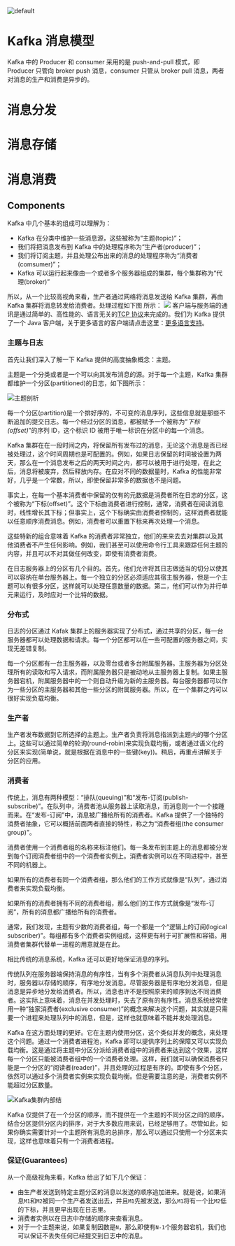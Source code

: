 ![default](https://i.postimg.cc/V6m3yh19/image.png)

# Kafka 消息模型

Kafka 中的 Producer 和 consumer 采用的是 push-and-pull 模式，即 Producer 只管向 broker push 消息，consumer 只管从 broker pull 消息，两者对消息的生产和消费是异步的。

# 消息分发

# 消息存储

# 消息消费

## Components

Kafka 中几个基本的组成可以理解为：

- Kafka 在分类中维护一些消息源，这些被称为“主题(topic)”；
- 我们将把消息发布到 Kafka 中的处理程序称为“生产者(producer)”；
- 我们将订阅主题，并且处理公布出来的消息的处理程序称为“消费者(comsumer)”；
- Kafka 可以运行起来像由一个或者多个服务器组成的集群，每个集群称为“代理(broker)”

所以，从一个比较高视角来看，生产者通过网络将消息发送给 Kafka 集群，再由 Kafka 集群将消息转发给消费者。处理过程如下图
所示：
![](https://github.com/docs2cn/apache-kafka-docs/raw/master/images/producer_consumer.png)
客户端与服务端的通讯是通过简单的、高性能的、语言无关的[TCP 协议](https://cwiki.apache.org/confluence/display/KAFKA/A+Guide+To+The+Kafka+Protocol)来完成的。我们为 Kafka 提供了一个 Java 客户端，关于更多语言的客户端请点击这里：[更多语言支持](https://cwiki.apache.org/confluence/display/KAFKA/Clients)。

### **主题与日志**

首先让我们深入了解一下 Kafka 提供的高度抽象概念：主题。

主题是一个分类或者是一个可以向其发布消息的源。对于每一个主题，Kafka 集群都维护一个分区(partitioned)的日志，如下图所示：

![主题剖析](https://github.com/docs2cn/apache-kafka-docs/raw/master/images/log_anatomy.png)

每一个分区(partition)是一个排好序的，不可变的消息序列，这些信息就是那些不断追加的提交日志。每一个经过分区的消息，都被赋予一个被称为“_下标(offset)_”的序列 ID，这个标识 ID 被用于唯一标识在分区中的每一个消息。

Kafka 集群在在一段时间之内，将保留所有发布过的消息，无论这个消息是否已经被处理过，这个时间周期也是可配置的。例如，如果日志保留的时间被设置为两天，那么在一个消息发布之后的两天时间之内，都可以被用于进行处理，在此之后，消息将被废弃，然后释放内存。在应对不同的数据量时，Kafka 的性能非常好，几乎是一个常数，所以，即使保留非常多的数据也不是问题。

事实上，在每一个基本消费者中保留的仅有的元数据是消费者所在日志的分区，这个被称为“下标(offset)”。这个下标由消费者进行控制，通常，消费者在阅读消息时，线性增长其下标；但事实上，这个下标确实由消费者控制的，这样消费者就能以任意顺序消费消息。例如，消费者可以重置下标来再次处理一个消息。

这些特新的组合意味着 Kafka 的消费者非常独立，他们的来来去去对集群以及其他消费者不产生任何影响。例如，我们甚至可以使用命令行工具来跟踪任何主题的内容，并且可以不对其做任何改变，即使有消费者消费。

在日志服务器上的分区有几个目的。首先，他们允许将其日志做适当的切分以使其可以容纳在单台服务器上。每一个独立的分区必须适应其宿主服务器，但是一个主题可以有很多分区，这样就可以处理任意数量的数据。第二，他们可以作为并行单元来运行，及时应对一个比特的数据。

### **分布式**

日志的分区通过 Kafak 集群上的服务器实现了分布式，通过共享的分区，每一台服务器都可以处理数据和请求。每一个分区都可以在一些可配置的服务器之间，实现无差错复制。

每一个分区都有一台主服务器，以及零台或者多台附属服务器。主服务器为分区处理所有的读取和写入请求，而附属服务器只是被动地从主服务器上复制。如果主服务器宕机，附属服务器中的一个则自动升级为新的主服务器。每台服务器都可以作为一些分区的主服务器和其他一些分区的附属服务器。所以，在一个集群之内可以很好实现负载均衡。

### **生产者**

生产者发布数据到它所选择的主题上。生产者负责将消息指派到主题内的哪个分区上。这些可以通过简单的轮询(round-robin)来实现负载均衡，或者通过语义化的分区来实现(简单说，就是根据在消息中的一些键(key))。稍后，再重点讲解关于分区的应用。

### **消费者**

传统上，消息有两种模型：“排队(queuing)”和“发布-订阅(publish-subscribe)”。在队列中，消费者池从服务器上读取消息，而消息则一个一个接踵而来。在“发布-订阅”中，消息被广播给所有的消费者。Kafka 提供了一个独特的消费者抽象，它可以概括前面两者直接的特性，称之为“消费者组(the consumer group)”。

消费者使用一个消费者组的名称来标注他们。每一条发布到主题上的消息都被分发到每个订阅消费者组中的一个消费者实例上。消费者实例可以在不同进程中，甚至不同的机器上。

如果所有的消费者有同一个消费者组，那么他们的工作方式就像是“队列”，通过消费者来实现负载均衡。

如果所有的消费者拥有不同的消费者组，那么他们的工作方式就像是“发布-订阅”，所有的消息都广播给所有的消费者。

通常，我们发现，主题有少数的消费者组，每一个都是一个“逻辑上的订阅(logical subscriber)”。每组都有多个消费者实例组成，这样更有利于可扩展性和容错。用消费者集群代替单一进程的用意就是在此。

相比传统的消息系统，Kafka 还可以更好地保证消息的序列。

传统队列在服务器端保持消息的有序性，当有多个消费者从消息队列中处理消息时，服务器以存储的顺序，有序地分发消息。尽管服务器是有序地分发消息，但是消息是异步地分发给消费者。所以，消息也许不是按照原来的顺序到达不同消费者。这实际上意味着，消息在并发处理时，失去了原有的有序性。消息系统经常使用一种“独家消费者(exclusive consumer)”的概念来解决这个问题，其实就是只需要一个进程来处理队列中的消息，但是，这样也就意味着不能并发处理消息。

Kafka 在这方面处理的更好。它在主题内使用分区，这个类似并发的概念，来处理这个问题。通过一个消费者进程池，Kafka 即可以提供序列上的保障又可以实现负载均衡。这是通过将主题中分区分派给消费者组中的消费者来达到这个效果，这样每一个分区只能被消费者组中的一个消费者处理。这样，我们就可以确保消费者只能是一个分区的“阅读者(reader)”，并且处理的过程是有序的。即使有多个分区，依然可以通过多个消费者实例来实现负载均衡。但是需要注意的是，消费者实例不能超过分区数量。

![Kafka集群内部结](https://github.com/docs2cn/apache-kafka-docs/raw/master/images/consumer-groups.png)

Kafka 仅提供了在一个分区的顺序，而不提供在一个主题的不同分区之间的顺序。结合分区提供分区内的排序，对于大多数应用来说，已经足够用了。尽管如此，如果你确实需要针对一个主题所有消息的总排序，那么可以通过只使用一个分区来实现，这样也意味着只有一个消费者进程。

### **保证(Guarantees)**

从一个高级视角来看，Kafka 给出了如下几个保证：

- 由生产者发送到特定主题分区的消息以发送的顺序追加进来。就是说，如果消息`M1`和`M2`被同一个生产者发送出去，并且`M1`先被发送，那么`M1`将有一个比`M2`低的下标，并且更早出现在日志里。
- 消费者实例以在日志中存储的顺序来查看消息。
- 对于一个主题来说，如果复制因数是`N`，那么即使有`N-1`个服务器宕机，我们也可以保证不丢失任何已经提交到日志中的消息。

